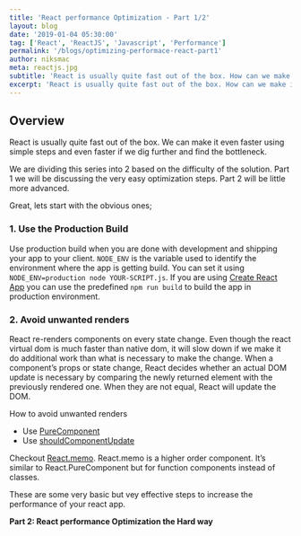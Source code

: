 ```yaml
---
title: 'React performance Optimization - Part 1/2'
layout: blog
date: '2019-01-04 05:30:00'
tag: ['React', 'ReactJS', 'Javascript', 'Performance']
permalink: '/blogs/optimizing-performace-react-part1'
author: niksmac
meta: reactjs.jpg
subtitle: 'React is usually quite fast out of the box. How can we make it even faster?'
excerpt: 'React is usually quite fast out of the box. How can we make it even faster?'
---
```


## Overview

React is usually quite fast out of the box. We can make it even faster using simple steps and even faster if we dig further and find the bottleneck.

We are dividing this series into 2 based on the difficulty of the solution. Part 1 we will be discussing the very easy optimization steps. Part 2 will be little more advanced.

Great, lets start with the obvious ones;

### 1. Use the Production Build

Use production build when you are done with development and shipping your app to your client. `NODE_ENV` is the variable used to identify the environment where the app is getting build. You can set it using `NODE_ENV=production node YOUR-SCRIPT.js`. If you are using [Create React App](https://github.com/facebook/create-react-app) you can use the predefined `npm run build` to build the app in production environment.

### 2. Avoid unwanted renders

React re-renders components on every state change. Even though the react virtual dom is much faster than native dom, it will slow down if we make it do additional work than what is necessary to make the change. When a component’s props or state change, React decides whether an actual DOM update is necessary by comparing the newly returned element with the previously rendered one. When they are not equal, React will update the DOM.

How to avoid unwanted renders

-   Use [PureComponent](https://reactjs.org/docs/react-api.html#reactpurecomponent)
-   Use [shouldComponentUpdate](https://reactjs.org/docs/react-component.html#shouldcomponentupdate)

Checkout [React.memo](https://reactjs.org/docs/react-api.html#reactmemo). React.memo is a higher order component. It’s similar to React.PureComponent but for function components instead of classes.

These are some very basic but vey effective steps to increase the performance of your react app.

**Part 2: React performance Optimization the Hard way**
